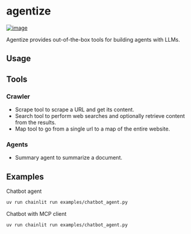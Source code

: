 # agentize
[![image](https://img.shields.io/pypi/v/agentize.svg)](https://pypi.python.org/pypi/agentize)

Agentize provides out-of-the-box tools for building agents with LLMs.

## Usage

## Tools

### Crawler

- Scrape tool to scrape a URL and get its content.
- Search tool to perform web searches and optionally retrieve content from the results.
- Map tool to go from a single url to a map of the entire website.

### Agents

- Summary agent to summarize a document.

## Examples

Chatbot agent

```sh
uv run chainlit run examples/chatbot_agent.py
```

Chatbot with MCP client

```sh
uv run chainlit run examples/chatbot_agent.py
```
